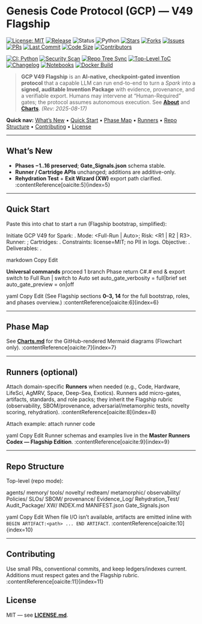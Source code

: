 # Genesis Code Protocol (GCP) — V49 Flagship

[![License: MIT](https://img.shields.io/github/license/lazyxeon/Genesis-Code-Protocol?style=for-the-badge)](./LICENSE.md)
[![Release](https://img.shields.io/github/v/release/lazyxeon/Genesis-Code-Protocol?style=for-the-badge)](https://github.com/lazyxeon/Genesis-Code-Protocol/releases/latest)
![Status](https://img.shields.io/badge/status-ACTIVE-success?style=for-the-badge)
![Python](https://img.shields.io/badge/Python-3.10%2B-3776AB?logo=python&logoColor=white&style=for-the-badge)
[![Stars](https://img.shields.io/github/stars/lazyxeon/Genesis-Code-Protocol?style=for-the-badge)](https://github.com/lazyxeon/Genesis-Code-Protocol/stargazers)
[![Forks](https://img.shields.io/github/forks/lazyxeon/Genesis-Code-Protocol?style=for-the-badge)](https://github.com/lazyxeon/Genesis-Code-Protocol/network/members)
[![Issues](https://img.shields.io/github/issues/lazyxeon/Genesis-Code-Protocol?style=for-the-badge)](https://github.com/lazyxeon/Genesis-Code-Protocol/issues)
[![PRs](https://img.shields.io/github/issues-pr/lazyxeon/Genesis-Code-Protocol?style=for-the-badge)](https://github.com/lazyxeon/Genesis-Code-Protocol/pulls)
[![Last Commit](https://img.shields.io/github/last-commit/lazyxeon/Genesis-Code-Protocol?style=for-the-badge)](https://github.com/lazyxeon/Genesis-Code-Protocol/commits/main)
[![Code Size](https://img.shields.io/github/languages/code-size/lazyxeon/Genesis-Code-Protocol?style=for-the-badge)](https://github.com/lazyxeon/Genesis-Code-Protocol)
[![Contributors](https://img.shields.io/github/contributors/lazyxeon/Genesis-Code-Protocol?style=for-the-badge)](https://github.com/lazyxeon/Genesis-Code-Protocol/graphs/contributors)

[![CI: Python](https://img.shields.io/github/actions/workflow/status/lazyxeon/Genesis-Code-Protocol/Python-CI.yml?branch=main&label=CI%3A%20Python&logo=githubactions&style=for-the-badge)](https://github.com/lazyxeon/Genesis-Code-Protocol/actions/workflows/Python-CI.yml)
[![Security Scan](https://img.shields.io/github/actions/workflow/status/lazyxeon/Genesis-Code-Protocol/security-scan.yml?branch=main&label=Security%20Scan&logo=githubactions&style=for-the-badge)](https://github.com/lazyxeon/Genesis-Code-Protocol/actions/workflows/security-scan.yml)
[![Repo Tree Sync](https://img.shields.io/github/actions/workflow/status/lazyxeon/Genesis-Code-Protocol/update-repo-structure.yml?branch=main&label=Repo%20Tree%20Sync&logo=githubactions&style=for-the-badge)](https://github.com/lazyxeon/Genesis-Code-Protocol/actions/workflows/update-repo-structure.yml)
[![Top-Level ToC](https://img.shields.io/github/actions/workflow/status/lazyxeon/Genesis-Code-Protocol/update-toc-file.yml?branch=main&label=Top%20Level%20ToC&logo=githubactions&style=for-the-badge)](https://github.com/lazyxeon/Genesis-Code-Protocol/actions/workflows/update-toc-file.yml)
[![Changelog](https://img.shields.io/github/actions/workflow/status/lazyxeon/Genesis-Code-Protocol/generate-changelog.yml?branch=main&label=Changelog&logo=githubactions&style=for-the-badge)](https://github.com/lazyxeon/Genesis-Code-Protocol/actions/workflows/generate-changelog.yml)
[![Notebooks](https://img.shields.io/github/actions/workflow/status/lazyxeon/Genesis-Code-Protocol/validate-notebooks.yml?branch=main&label=Notebooks&logo=githubactions&style=for-the-badge)](https://github.com/lazyxeon/Genesis-Code-Protocol/actions/workflows/validate-notebooks.yml)
[![Docker Build](https://img.shields.io/github/actions/workflow/status/lazyxeon/Genesis-Code-Protocol/docker-build.yml?branch=main&label=Docker%20Build&logo=githubactions&style=for-the-badge)](https://github.com/lazyxeon/Genesis-Code-Protocol/actions/workflows/docker-build.yml)

> **GCP V49 Flagship** is an **AI-native, checkpoint-gated invention protocol** that a capable LLM can run end-to-end to turn a *Spark* into a **signed, auditable Invention Package** with evidence, provenance, and a verifiable export. Humans may intervene at “Human-Required” gates; the protocol assumes autonomous execution. See **[About](./About.md)** and **[Charts](./Charts.md)**.  *(Rev: 2025-08-17)*

**Quick nav:** [What’s New](#whats-new) • [Quick Start](#quick-start) • [Phase Map](#phase-map) • [Runners](#runners-optional) • [Repo Structure](#repo-structure) • [Contributing](#contributing) • [License](#license)

---

## What’s New
- **Phases −1..16 preserved**; **Gate_Signals.json** schema stable.  
- **Runner / Cartridge APIs** unchanged; additions are additive-only.  
- **Rehydration Test** + **Exit Wizard (XW)** export path clarified.  :contentReference[oaicite:5]{index=5}

---

## Quick Start
Paste this into chat to start a run (Flagship bootstrap, simplified):

Initiate GCP V49 for Spark: <your idea>.
Mode: <Full-Run | Auto>; Risk: <R1 | R2 | R3>.
Runner: <optional>; Cartridges: <optional>.
Constraints: license=MIT; no PII in logs.
Objective: <clear success criteria>.
Deliverables: <explicit artifacts>.

markdown
Copy
Edit

**Universal commands**
proceed 1
branch Phase <n>
return C#.#
end & export
switch to Full Run | switch to Auto
set auto_gate_verbosity = full|brief
set auto_gate_preview = on|off

yaml
Copy
Edit
(See Flagship sections **0–3, 14** for the full bootstrap, roles, and phases overview.) :contentReference[oaicite:6]{index=6}

---

## Phase Map
See **[Charts.md](./Charts.md)** for the GitHub-rendered Mermaid diagrams (Flowchart only). :contentReference[oaicite:7]{index=7}

---

## Runners (optional)
Attach domain-specific **Runners** when needed (e.g., Code, Hardware, LifeSci, AgMRV, Space, Deep-Sea, Exotics). Runners add micro-gates, artifacts, standards, and role packs; they inherit the Flagship rubric (observability, SBOM/provenance, adversarial/metamorphic tests, novelty scoring, rehydration). :contentReference[oaicite:8]{index=8}

Attach example:
attach runner code

yaml
Copy
Edit
Runner schemas and examples live in the **Master Runners Codex — Flagship Edition**. :contentReference[oaicite:9]{index=9}

---

## Repo Structure
Top-level (repo mode):

agents/ memory/ tools/ novelty/ redteam/ metamorphic/ observability/
Policies/ SLOs/ SBOM/ provenance/ Evidence_Log/ Rehydration_Test/
Audit_Package/ XW/ INDEX.md MANIFEST.json Gate_Signals.json

yaml
Copy
Edit
When file I/O isn’t available, artifacts are emitted inline with `BEGIN ARTIFACT:<path> ... END ARTIFACT`. :contentReference[oaicite:10]{index=10}

---

## Contributing
Use small PRs, conventional commits, and keep ledgers/indexes current. Additions must respect gates and the Flagship rubric. :contentReference[oaicite:11]{index=11}

## License
MIT — see **[LICENSE.md](./LICENSE.md)**.
